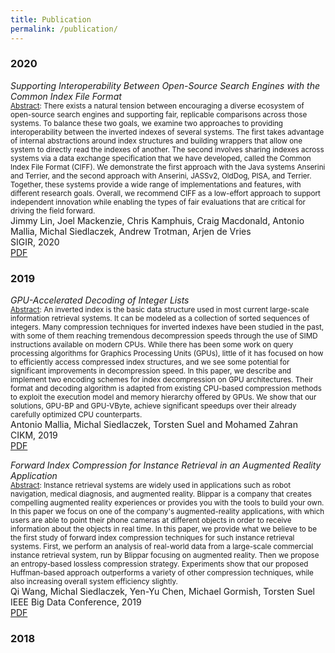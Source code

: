 ```yaml
---
title: Publication
permalink: /publication/
---
```



### 2020

_Supporting Interoperability Between Open-Source Search Engines with the Common Index File Format_<br>
<small><u>Abstract</u>: There exists a natural tension between encouraging a diverse ecosystem of open-source search engines and supporting fair, replicable comparisons across those systems. To balance these two goals, we examine two approaches to providing interoperability between the inverted indexes of several systems. The first takes advantage of internal abstractions around index structures and building wrappers that allow one system to directly read the indexes of another. The second involves sharing indexes across systems via a data exchange specification that we have developed, called the Common Index File Format (CIFF). We demonstrate the first approach with the Java systems Anserini and Terrier, and the second approach with Anserini, JASSv2, OldDog, PISA, and Terrier. Together, these systems provide a wide range of implementations and features, with different research goals. Overall, we recommend CIFF as a low-effort approach to support independent innovation while enabling the types of fair evaluations that are critical for driving the field forward.</small> <br>
Jimmy Lin, Joel Mackenzie, Chris Kamphuis, Craig Macdonald, Antonio Mallia, Michal Siedlaczek, Andrew Trotman, Arjen de Vries<br>
SIGIR, 2020 <br>
[PDF](https://arxiv.org/pdf/2003.08276.pdf)

### 2019

_GPU-Accelerated Decoding of Integer Lists_<br>
<small><u>Abstract</u>:
	    An inverted index is the basic data structure used in most current large-scale information retrieval systems. It can be modeled as a collection of sorted sequences of integers. Many compression techniques for inverted indexes have been studied in the past, with some of them reaching tremendous decompression speeds through the use of SIMD instructions available on modern CPUs. While there has been some work on query processing algorithms for Graphics Processing Units (GPUs), little of it has focused on how to efficiently access compressed index structures, and we see some potential for significant improvements in decompression speed.
	    In this paper, we describe and implement two encoding schemes for index decompression on GPU architectures. Their format and decoding algorithm is adapted from existing CPU-based compression methods to exploit the execution model and memory hierarchy offered by GPUs. We show that our solutions, GPU-BP and GPU-VByte, achieve significant speedups over their already carefully optimized CPU counterparts.</small> <br>
Antonio Mallia, Michal Siedlaczek, Torsten Suel and Mohamed Zahran<br>
CIKM, 2019 <br>
[PDF](https://www.antoniomallia.it/uploads/CIKM19.pdf)


_Forward Index Compression for Instance Retrieval in an Augmented Reality Application_<br>
<small><u>Abstract</u>:
Instance retrieval systems are widely used in applications such as robot navigation, medical diagnosis, and augmented reality. Blippar is a company that creates compelling augmented reality experiences or provides you with the tools to build your own. In this paper we focus on one of the company's augmented-reality applications, with which users are able to point their phone cameras at different objects in order to receive information about the objects in real time. In this paper, we provide what we believe to be the first study of forward index compression techniques for such instance retrieval systems. First, we perform an analysis of real-world data from a large-scale commercial instance retrieval system, run by Blippar focusing on augmented reality. Then we propose an entropy-based lossless compression strategy. Experiments show that our proposed Huffman-based approach outperforms a variety of other compression techniques, while also increasing overall system efficiency slightly.</small> <br>
Qi Wang, Michal Siedlaczek, Yen-Yu Chen, Michael Gormish, Torsten Suel<br>
IEEE Big Data Conference, 2019<br>
[PDF](https://engineering.nyu.edu/~suel/papers/forward-bd19.pdf)


### 2018
